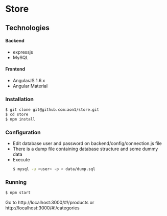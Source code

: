 # Store

## Technologies

#### Backend ####

- expressjs
- MySQL
    
#### Frontend ####
- AngularJS 1.6.x
- Angular Material

### Installation ###
```sh
$ git clone git@github.com:aon1/store.git
$ cd store
$ npm install
```

### Configuration ###

- Edit database user and password on backend/config/connection.js file
- There is a dump file containing database structure and some dummy data
- Execute
    ```sh
    $ mysql -u <user> -p < data/dump.sql
    ```
    
### Running ###

```sh
$ npm start
```

Go to http://localhost:3000/#!/products or http://localhost:3000/#!/categories